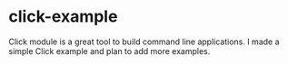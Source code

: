 # click-example
Click module is a great tool to build command line applications. I made a simple Click example and plan to add more examples.
